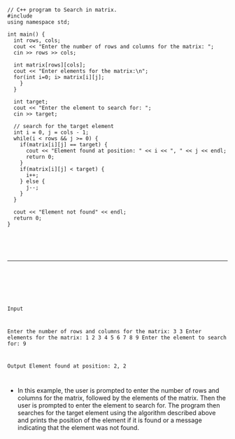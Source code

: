
<pre><code>
// C++ program to Search in matrix.
#include <bits/stdc++.h>
using namespace std;

int main() {
  int rows, cols;
  cout << "Enter the number of rows and columns for the matrix: ";
  cin >> rows >> cols;

  int matrix[rows][cols];
  cout << "Enter elements for the matrix:\n";
  for(int i=0; i<rows; i++) {
    for(int j=0; j<cols; j++) {
      cin >> matrix[i][j];
    }
  }

  int target;
  cout << "Enter the element to search for: ";
  cin >> target;

  // search for the target element
  int i = 0, j = cols - 1;
  while(i < rows && j >= 0) {
    if(matrix[i][j] == target) {
      cout << "Element found at position: " << i << ", " << j << endl;
      return 0;
    }
    if(matrix[i][j] < target) {
      i++;
    } else {
      j--;
    }
  }

  cout << "Element not found" << endl;
  return 0;
}

</code></pre>
<br/><br/>

___________________________________________

<br/><br/>

<Code language="cpp">

Input

Enter the number of rows and columns for the matrix:
3 3
Enter elements for the matrix:
1 2 3
4 5 6
7 8 9
Enter the element to search for:
9

Output
Element found at position: 2, 2

</Code>

* In this example, the user is prompted to enter the number of rows and columns for the matrix, followed by the elements of the matrix. Then the user is prompted to enter the element to search for. The program then searches for the target element using the algorithm described above and prints the position of the element if it is found or a message indicating that the element was not found.